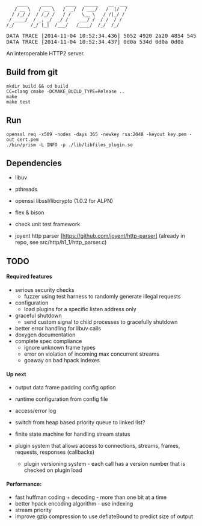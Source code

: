         ____     ____     ____   _____    __  ___
       / __ \   / __ \   /  _/  / ___/   /  |/  /
      / /_/ /  / /_/ /   / /    \__ \   / /|_/ /
     / ____/  / _, _/  _/ /    ___/ /  / /  / /
    /_/      /_/ |_|  /___/   /____/  /_/  /_/



<pre>
DATA TRACE [2014-11-04 10:52:34.436] 5052 4920 2a20 4854 5450 2f32 2e30 0d0a   <b>PRI</b> * HTTP/2.0..
DATA TRACE [2014-11-04 10:52:34.437] 0d0a 534d 0d0a 0d0a                       ..<b>SM</b>....
</pre>


An interoperable HTTP2 server.

## Build from git

    mkdir build && cd build
    CC=clang cmake -DCMAKE_BUILD_TYPE=Release ..
    make
    make test

## Run

    openssl req -x509 -nodes -days 365 -newkey rsa:2048 -keyout key.pem -out cert.pem
    ./bin/prism -L INFO -p ./lib/libfiles_plugin.so

## Dependencies

* libuv
* pthreads
* openssl libssl/libcrypto (1.0.2 for ALPN)
* flex & bison
* check unit test framework

* joyent http parser [https://github.com/joyent/http-parser] (already in repo, see src/http/h1_1/http_parser.c)

## TODO

#### Required features

* serious security checks
  * fuzzer using test harness to randomly generate illegal requests
* configuration
  * load plugins for a specific listen address only
* graceful shutdown
  * send custom signal to child processes to gracefully shutdown
* better error handling for libuv calls
* doxygen documentation
* complete spec compliance
  * ignore unknown frame types
  * error on violation of incoming max concurrent streams
  * goaway on bad hpack indexes

#### Up next

* output data frame padding config option
* runtime configuration from config file
* access/error log
* switch from heap based priority queue to linked list?

* finite state machine for handling stream status
* plugin system that allows access to connections, streams, frames, requests, responses (callbacks)
  * plugin versioning system - each call has a version number that is checked on plugin load

#### Performance:

* fast huffman coding + decoding - more than one bit at a time
* better hpack encoding algorithm - use indexing
* stream priority
* improve gzip compression to use deflateBound to predict size of output
